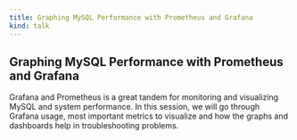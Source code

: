 ```yaml
---
title: Graphing MySQL Performance with Prometheus and Grafana
kind: talk
---
```


## Graphing MySQL Performance with Prometheus and Grafana

Grafana and Prometheus is a great tandem for monitoring and visualizing MySQL
and system performance. In this session, we will go through Grafana usage,
most important metrics to visualize and how the graphs and dashboards help in
troubleshooting problems.
